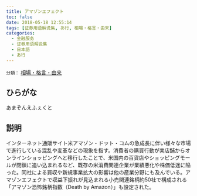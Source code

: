 ```yaml
---
title: アマゾンエフェクト
toc: false
date: 2018-05-18 12:55:14
tags: [证券用语解说集, あ行, 相場・格言・由来]
categories:
  - 金融服务
  - 证券用语解说集
  - 日本語
  - あ行
---
```


`分類：` [相場・格言・由来](/tags/相場・格言・由来/)

## ひらがな

あまぞんえふぇくと

## 説明

インターネット通販サイト米アマゾン・ドット・コムの急成長に伴い様々な市場で進行している混乱や変革などの現象を指す。消費者の購買行動が実店舗からオンラインショッピングへと移行したことで、米国内の百貨店やショッピングモールが閉鎖に追い込まれるなど、既存の米消費関連企業が業績悪化や株価低迷に陥った。同社による買収や新規事業拡大の影響は他の産業分野にも及んでいる。アマゾンエフェクトで収益下振れが見込まれる小売関連銘柄約50社で構成される「アマゾン恐怖銘柄指数（Death by Amazon）」も設定された。
